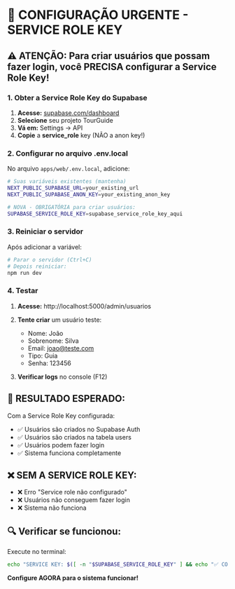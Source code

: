 # 🚨 CONFIGURAÇÃO URGENTE - SERVICE ROLE KEY

## ⚠️ ATENÇÃO: Para criar usuários que possam fazer login, você PRECISA configurar a Service Role Key!

### 1. Obter a Service Role Key do Supabase

1. **Acesse:** [supabase.com/dashboard](https://supabase.com/dashboard)
2. **Selecione** seu projeto TourGuide
3. **Vá em:** Settings → API
4. **Copie** a **service_role** key (NÃO a anon key!)

### 2. Configurar no arquivo .env.local

No arquivo `apps/web/.env.local`, adicione:

```bash
# Suas variáveis existentes (mantenha)
NEXT_PUBLIC_SUPABASE_URL=your_existing_url
NEXT_PUBLIC_SUPABASE_ANON_KEY=your_existing_anon_key

# NOVA - OBRIGATÓRIA para criar usuários:
SUPABASE_SERVICE_ROLE_KEY=supabase_service_role_key_aqui
```

### 3. Reiniciar o servidor

Após adicionar a variável:

```bash
# Parar o servidor (Ctrl+C)
# Depois reiniciar:
npm run dev
```

### 4. Testar

1. **Acesse:** http://localhost:5000/admin/usuarios
2. **Tente criar** um usuário teste:
   - Nome: João
   - Sobrenome: Silva
   - Email: joao@teste.com
   - Tipo: Guia
   - Senha: 123456

3. **Verificar logs** no console (F12)

## 🎯 RESULTADO ESPERADO:

Com a Service Role Key configurada:
- ✅ Usuários são criados no Supabase Auth
- ✅ Usuários são criados na tabela users  
- ✅ Usuários podem fazer login
- ✅ Sistema funciona completamente

## ❌ SEM A SERVICE ROLE KEY:

- ❌ Erro "Service role não configurado"
- ❌ Usuários não conseguem fazer login
- ❌ Sistema não funciona

## 🔍 Verificar se funcionou:

Execute no terminal:
```bash
echo "SERVICE KEY: $([ -n "$SUPABASE_SERVICE_ROLE_KEY" ] && echo "✅ CONFIGURADA" || echo "❌ NÃO CONFIGURADA")"
```

**Configure AGORA para o sistema funcionar!**